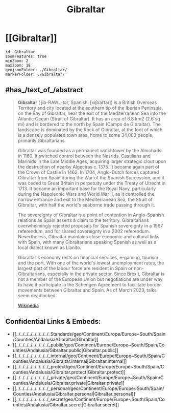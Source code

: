 ﻿---
location:
- 36.13
- -5.35
type: geo-Region
title: Gibraltar
license: "CC BY-SA 4.0"
source: "https://datahub.io/core/country-codes"
isDeleted: false
isReadOnly: false
draft: false
confidential: public
tags:
- geo/Country/Region
aliases:
- Gibraltar
Languages:
- de
cssclasses:
- geo-Region
publish: true
linkTitle: 
keywords: 
layout: 
publishDate: 
expiryDate: 
has_id_wikidata: Q1410
legislative_body: "[[_Standards/WikiData/WD~Parliament of Gibraltar,128852]]"
located_in_or_next_to_body_of_water:
- "[[_Standards/WikiData/WD~Alboran Sea,199408]]"
- "[[_Standards/WikiData/WD~Bay of Gibraltar,2142350]]"
- "[[_Standards/WikiData/WD~Mediterranean Sea,4918]]"
named_after: "[[_Standards/WikiData/WD~Tariq ibn Ziyad,230497]]"
different_from:
- '[[_Standards/WikiData/WD~Gibraltar,232325]]'
- "[[_Standards/WikiData/WD~Strait of Gibraltar,36124]]"
coat_of_arms: "[[_Standards/WikiData/WD~coat of arms of Gibraltar,475471]]"
office_held_by_head_of_government: "[[_Standards/WikiData/WD~Chief Minister of Gibraltar,585760]]"
described_by_source:
- "[[_Standards/WikiData/WD~Brockhaus and Efron Encyclopedic Dictionary,602358]]"
- "[[_Standards/WikiData/WD~Sytin Military Encyclopedia,4114391]]"
- "[[_Standards/WikiData/WD~Jewish Encyclopedia of Brockhaus and Efron,4173137]]"
- "[[_Standards/WikiData/WD~Collier's New Encyclopedia, 1921,19047539]]"
- "[[_Standards/WikiData/WD~Small Brockhaus and Efron Encyclopedic Dictionary,19180675]]"
- "[[_Standards/WikiData/WD~Meyers Konversations-Lexikon, 4th edition (1885–1890),19219752]]"
- "[[_Standards/WikiData/WD~Meyer’s Universum, Dritter Band,127953085]]"
located_in_on_physical_feature: "[[_Standards/WikiData/WD~Rock of Gibraltar,690347]]"
twinned_administrative_body:
- '[[_Standards/WikiData/WD~Ballymena,805451]]'
- '[[_Standards/WikiData/WD~Singapore,334]]'
- '[[_Standards/WikiData/WD~Funchal,25444]]'
anthem:
- "[[_Standards/WikiData/WD~Gibraltar Anthem,816013]]"
- "[[_Standards/WikiData/WD~God Save the King,40807]]"
instance_of:
- "[[_Standards/WikiData/WD~United Nations list of non-self-governing territories,900119]]"
- "[[_Standards/WikiData/WD~border city,902814]]"
- "[[_Standards/WikiData/WD~tourist destination,1200957]]"
- "[[_Standards/WikiData/WD~port settlement,2264924]]"
- "[[_Standards/WikiData/WD~disputed territory,15239622]]"
- "[[_Standards/WikiData/WD~Mediterranean country,51576574]]"
- '[[_Standards/WikiData/WD~city,515]]'
- "[[_Standards/WikiData/WD~British overseas territories,46395]]"
electrical_plug_type:
- '[[_Standards/WikiData/WD~Europlug,1378312]]'
- "[[_Standards/WikiData/WD~BS 1363,1528507]]"
follows: "[[_Standards/WikiData/WD~Kingdom of Seville,1796239]]"
award_received: "[[_Standards/WikiData/WD~city status in the United Kingdom,1867820]]"
head_of_government: "[[_Standards/WikiData/WD~Fabian Picardo,2356379]]"
economy_of_topic: "[[_Standards/WikiData/WD~economy of Gibraltar,2737668]]"
public_holiday: "[[_Standards/WikiData/WD~Gibraltar National Day,2914772]]"
demographics_of_topic: "[[_Standards/WikiData/WD~demographics of Gibraltar,3043938]]"
history_of_topic: "[[_Standards/WikiData/WD~history of Gibraltar,3053198]]"
capital_of:
- "[[_Standards/WikiData/WD~Kingdom of Gibraltar,3773496]]"
- '[[_Standards/WikiData/WD~Gibraltar,1410]]'
Wikimedia_outline: "[[_Standards/WikiData/WD~outline of Gibraltar,7112273]]"
opposite_of: "[[_Standards/WikiData/WD~Te Ārai,7690759]]"
office_held_by_head_of_state: "[[_Standards/WikiData/WD~monarch of the United Kingdom,9134365]]"
geography_of_topic: "[[_Standards/WikiData/WD~geography of Gibraltar,9267037]]"
topic_s_main_Wikimedia_portal: '[[_Standards/WikiData/WD~Portal_Gibraltar,13375905]]'
driving_side: '[[_Standards/WikiData/WD~right,14565199]]'
BHCL_UUID: 4ff3e2c0-8744-4738-b539-27cfe2fb2f2b
ISNI: 0000000121659435
Wolfram_Language_entity_code: "Entity[\"HistoricalCountry\", \"Gibraltar\"]"
MeSH_tree_code: Z01.542.335
inception: "1704-01-01T00:00:00Z"
shares_border_with:
- "[[_Standards/WikiData/WD~European Union,458]]"
- '[[_Standards/WikiData/WD~Andalusia,5783]]'
- '[[_Standards/WikiData/WD~Spain,29]]'
language_used:
- '[[_Standards/WikiData/WD~Spanish,1321]]'
- '[[_Standards/WikiData/WD~English,1860]]'
capital: '[[_Standards/WikiData/WD~Gibraltar,1410]]'
official_language: '[[_Standards/WikiData/WD~English,1860]]'
member_of: '[[_Standards/WikiData/WD~Interpol,8475]]'
located_in_time_zone: "[[_Standards/WikiData/WD~Central European Time,25989]]"
territory_claimed_by:
- '[[_Standards/WikiData/WD~Spain,29]]'
- "[[_Standards/WikiData/WD~United Kingdom,145]]"
separated_from: '[[_Standards/WikiData/WD~Spain,29]]'
continent: '[[_Standards/WikiData/WD~Europe,46]]'
country: "[[_Standards/WikiData/WD~United Kingdom,145]]"
flag: "[[_Standards/WikiData/WD~flag of Gibraltar,33037]]"
elevation_above_sea_level: 11
marriageable_age: 18
Libris_URI: 42gjh3qn21ntvx9
Krugosvet_article: Earth_sciences/geografiya/GIBRALTAR.html
Colon_Classification: SG--5418
motto_text:
- "Знак на Гибралтарската скала"
- "Bathodyn Craig Gibraltar"
- "Badge of the Rock of Gibraltar"
- "Montis Insignia Calpe"
demonym:
- gibraltarenc
- gibraltarenca
- Gibraltarian
- Ĝibraltarano
- Gibraltareña
- Gibraltareño
- gibraltarien
- Gibraltarien
- Gibraltarienne
- gibilterrina
- gibilterrine
- gibilterrini
- gibilterrino
- Gibraltino
- 直布罗陀人
- 直布羅陀人
- Llanitos
short_name: "\U0001F1EC\U0001F1EE"
age_of_majority: 18
mains_voltage: 240
top_level_Internet_domain: '[[_Standards/WikiData/WD~.gi,42415]]'
head_of_state: "[[_Standards/WikiData/WD~Charles III,43274]]"
located_in_the_administrative_territorial_entity: "[[_Standards/WikiData/WD~British overseas territories,46395]]"
ISO_3166_1_numeric_code: 292
M49_code: 292
ISO_3166_1_alpha_2_code: GI
FIPS_10_4_countries_and_regions_: GI
WIPO_ST_3: GI
area: 6.843
maritime_identification_digits: 236
IAB_code: 1302
population: 34003
INSEE_countries_and_foreign_territories_code: 99133
UN_LOCODE: GIGIB
PM20_geo_code: A24
native_label:
- Gibraltar
- Gibraltar
official_name:
- Gibraltar
- Gibraltar
flag_image: "http://commons.wikimedia.org/wiki/Special:FilePath/Flag%20of%20Gibraltar.svg"
ISO_3166_1_alpha_3_code: GIB
Unicode_character: "\U0001F1EC\U0001F1EE"
GitHub_topic: gibraltar
U_S_National_Archives_Identifier: 10044767
coordinate_location: "Point(-5.35 36.14)"
coat_of_arms_image: "http://commons.wikimedia.org/wiki/Special:FilePath/Coat%20of%20arms%20of%20Gibraltar1.svg"
Commons_category: Gibraltar
hashtag: Gibraltar
Commons_gallery: Gibraltar
subreddit: Gibraltar
geoshape: "http://commons.wikimedia.org/data/main/Data:Gibraltar.map"
image: "http://commons.wikimedia.org/wiki/Special:FilePath/Gibraltar%20aerial%20view%20looking%20northwest.jpg"
page_banner: "http://commons.wikimedia.org/wiki/Special:FilePath/Gibraltar%20banner%20Barbary%20macaque.jpg"
locator_map_image: "http://commons.wikimedia.org/wiki/Special:FilePath/Gibraltar%20location%20in%20Europe.svg"
official_website: "http://www.gibraltar.gov.gi"
country_calling_code: +350
Dewey_Decimal_Classification: 2--4689
---

# [[Gibraltar]] 

```leaflet
id: Gibraltar
zoomFeatures: true 
minZoom: 2 
maxZoom: 18
geojsonFolder: ./Gibraltar/
markerFolder: ./Gibraltar/
```


## #has_/text_of_/abstract 

> **Gibraltar** (  jib-RAWL-tər, Spanish: [xiβɾalˈtaɾ]) is a British Overseas Territory and city located at the southern tip of the Iberian Peninsula, on the Bay of Gibraltar, near the exit of the Mediterranean Sea into the Atlantic Ocean (Strait of Gibraltar). It has an area of 6.8 km2 (2.6 sq mi) and is bordered to the north by Spain (Campo de Gibraltar). The landscape is dominated by the Rock of Gibraltar, at the foot of which is a densely populated town area, home to some 34,003 people, primarily Gibraltarians.
>
> Gibraltar was founded as a permanent watchtower by the Almohads in 1160. It switched control between the Nasrids, Castilians and Marinids in the Late Middle Ages, acquiring larger strategic clout upon the destruction of nearby Algeciras c. 1375. It became again part of the Crown of Castile in 1462. In 1704, Anglo-Dutch forces captured Gibraltar from Spain during the War of the Spanish Succession, and it was ceded to Great Britain in perpetuity under the Treaty of Utrecht in 1713. It became an important base for the Royal Navy, particularly during the Napoleonic Wars and World War II, as it controlled the narrow entrance and exit to the Mediterranean Sea, the Strait of Gibraltar, with half the world's seaborne trade passing through it.
>
> The sovereignty of Gibraltar is a point of contention in Anglo-Spanish relations as Spain asserts a claim to the territory. Gibraltarians overwhelmingly rejected proposals for Spanish sovereignty in a 1967 referendum, and for shared sovereignty in a 2002 referendum. Nevertheless, Gibraltar maintains close economic and cultural links with Spain, with many Gibraltarians speaking Spanish as well as a local dialect known as Llanito.
>
> Gibraltar's economy rests on financial services, e-gaming, tourism and the port. With one of the world's lowest unemployment rates, the largest part of the labour force are resident in Spain or non-Gibraltarians, especially in the private sector. Since Brexit, Gibraltar is not a member of the European Union but negotiations are under way to have it participate in the Schengen Agreement to facilitate border movements between Gibraltar and Spain. As of March 2023, talks seem deadlocked.
>
> [Wikipedia](https://en.wikipedia.org/wiki/Gibraltar)
## Confidential Links & Embeds: 
- [[../../../../../../../../_Standards/geo/Continent/Europe/Europe~South/Spain/Counties/Andalusia/Gibraltar|Gibraltar]] 
- [[../../../../../../../../_public/geo/Continent/Europe/Europe~South/Spain/Counties/Andalusia/Gibraltar.public|Gibraltar.public]] 
- [[../../../../../../../../_internal/geo/Continent/Europe/Europe~South/Spain/Counties/Andalusia/Gibraltar.internal|Gibraltar.internal]] 
- [[../../../../../../../../_protect/geo/Continent/Europe/Europe~South/Spain/Counties/Andalusia/Gibraltar.protect|Gibraltar.protect]] 
- [[../../../../../../../../_private/geo/Continent/Europe/Europe~South/Spain/Counties/Andalusia/Gibraltar.private|Gibraltar.private]] 
- [[../../../../../../../../_personal/geo/Continent/Europe/Europe~South/Spain/Counties/Andalusia/Gibraltar.personal|Gibraltar.personal]] 
- [[../../../../../../../../_secret/geo/Continent/Europe/Europe~South/Spain/Counties/Andalusia/Gibraltar.secret|Gibraltar.secret]] 

